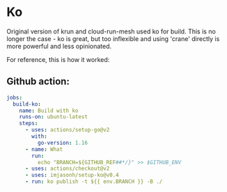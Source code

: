 # Ko

Original version of krun and cloud-run-mesh used ko for build. This is no longer the case - ko is great, but too inflexible
and using 'crane' directly is more powerful and less opinionated.

For reference, this is how it worked:


## Github action:

```yaml
jobs:
  build-ko:
    name: Build with ko
    runs-on: ubuntu-latest
    steps:
      - uses: actions/setup-go@v2
        with:
          go-version: 1.16
      - name: What
        run:
          echo "BRANCH=${GITHUB_REF##*/}" >> $GITHUB_ENV
      - uses: actions/checkout@v2
      - uses: imjasonh/setup-ko@v0.4
      - run: ko publish -t ${{ env.BRANCH }} -B ./

```
